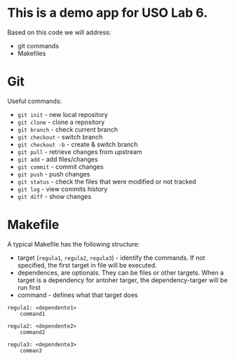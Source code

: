 # This is a demo app for USO Lab 6.

Based on this code we will address:
- git commands
- Makefiles

# Git

Useful commands:
- `git init` - new local repository
- `git clone` - clone a repository
- `git branch` - check current branch
- `git checkout` - switch branch
- `git checkout -b` - create & switch branch
- `git pull` - retrieve changes from upstream
- `git add` - add files/changes
- `git commit` - commit changes
- `git push` - push changes
- `git status` - check the files that were modified or not tracked
- `git log` - view commits history
- `git diff` - show changes

# Makefile

A typical Makefile has the following structure:
- target (`regula1`, `regula2`, `regula3`) - identify the commands. If not
specified, the first target in file will be executed.
- dependences, are optionals. They can be files or other targets. When a target
is a dependency for antoher targer, the dependency-targer will be run first
- command - defines what that target does

```
regula1: <dependente1>
	command1

regula2: <dependente2>
	command2

regula3: <dependente3>
	comman3
```
